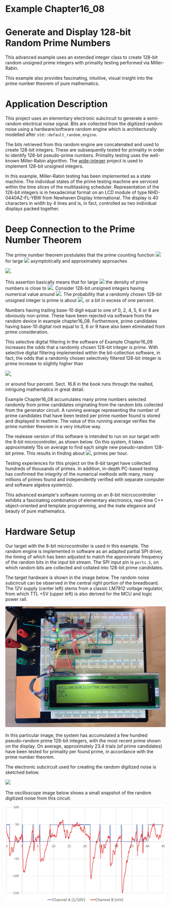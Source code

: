 # Example Chapter16_08
# Generate and Display 128-bit Random Prime Numbers

This advanced example uses an extended integer class
to create 128-bit random unsigned prime integers with
primality testing performed via Miller-Rabin.

This example also provides fascinating, intuitive,
visual insight into the prime number theorem
of pure mathematics.

# Application Description

This project uses an elementary electronic subcircuit
to generate a semi-random electrical noise signal.
Bits are collected from the digitized random noise
using a hardware/software random engine
which is architecturally modelled after `std::default_random_engine`.

The bits retrieved from this random engine
are concatenated and used to create 128-bit integers.
These are subsequently tested for primality
in order to identify 128-bit pseudo-prime numbers.
Primality testing uses the well-known Miller-Rabin algorithm.
The [wide-integer](https://github.com/ckormanyos/wide-integer)
project is used to implement 128-bit unsigned integers.

In this example, Miller-Rabin testing has been implemented as a state machine.
The individual states of the prime testing machine are serviced within the
time slices of the multitasking scheduler.
Representation of the 128-bit integers is in hexadecimal format
on an LCD module of type NHD-0440AZ-FL-YBW
from Newhaven Display International. The display
is 40 characters in width by 4 lines and is, in fact,
controlled as two individual displays packed together.

# Deep Connection to the Prime Number Theorem

The prime number theorem postulates that the prime counting function
<img src="https://render.githubusercontent.com/render/math?math=\pi(x)">
for large <img src="https://render.githubusercontent.com/render/math?math=x">
asymptotically and approximately approaches

<img src="https://render.githubusercontent.com/render/math?math=\pi(x)\,\sim\,\dfrac{\log(x)}{x}">.

This assertion basically means that
for large <img src="https://render.githubusercontent.com/render/math?math=n">
the density of prime numbers is close to
<img src="https://render.githubusercontent.com/render/math?math=1/\,\log(n)">.
Consider 128-bit unsigned integers having numerical value around
<img src="https://render.githubusercontent.com/render/math?math=2^{128}\,\approx\,3.4\,\times\,10^{38}">.
The probability that a randomly chosen 128-bit unsigned integer is prime is about
<img src="https://render.githubusercontent.com/render/math?math=1/\,\log(2^{128})\,\approx\,1/\,89">,
or a bit in excess of one percent.

Numbers having trailing base-10 digit equal to one of 0, 2, 4, 5, 6 or 8
are obviously non-prime. These have been rejected via software
from the random device in example chapter16_08.
Furthermore, prime candidates having base-10 digital root
equal to 3, 6 or 9 have also been eliminated from prime consideration.

This selective digital filtering in the software of Example Chapter16_08
increases the odds that a randomly chosen
128-bit integer is prime. With selective digital filtering implemented within
the bit-collection software, in fact,
the odds that a randomly chosen selectively filtered
128-bit integer is prime increase to slightly higher than

<img src="https://render.githubusercontent.com/render/math?math=\left(\dfrac{1}{89}\right)\,\times\,\left(1/\,\dfrac{4}{10}\right)\,\times\,\left(1/\,\dfrac{2}{3}\right)\,\approx\,\dfrac{1}{24}">,

or around four percent. Sect. 16.8 in the book runs through
the realted, intriguing mathematics in great detail.

Example Chapter16_08 accumulates many prime numbers
selected randomly from prime candidates originating from the random bits
collected from the generator circuit.
A running average representing the number of prime candidates
that have been tested per prime number found is stored
and displayed in realtime. The value of this running average
verifies the prime number theorem in a very intuitive way.

The realease version of this software is intended to run on our target
with the 8-bit microcontroller, as shown below.
On this system, it takes approximately 15s on average
to find each single new pseudo-random 128-bit prime.
This results in finding about
<img src="https://render.githubusercontent.com/render/math?math=\lesssim\,240">,
primes per hour.

Testing experiences for this project on the 8-bit target have collected
hundreds of thousands of primes. In addition, in-depth PC-based testing
has confirmed the integrity of the numerical methods
with many, many millions of primes found and independently verified
with separate computer and software algebra system(s).

This advanced example's software running on an 8-bit micrcocontroller
exhibits a fascinating combination of elementary electronics,
real-time C++ object-oriented and template programming,
and the inate elegance and beauty of pure mathematics.

# Hardware Setup

Our target with the 8-bit microcontroller is used in this example.
The random engine is implemented in software as an adapted
partial SPI driver, the timing of which has been adjusted to match
the approximate frequency of the random bits in the input bit stream.
The SPI input pin is `portc.5`, on which
random bits are collected and collated into 128-bit prime candidates.

The target hardware is shown in the image below.
The random noise subcircuit can be observed in the central right portion
of the breadboard. The 12V supply (center left) stems from a classic LM7812
voltage regulator, from which TTL +5V (upper left) is also derived for
the MCU and logic power rail.

![](./images/board16_08.jpg)

In this particular image,
the system has accumulated a few hundred pseudo-random prime
128-bit integers, with the most recent prime shown on the display.
On average, approximately 23.4 trials (of prime candidates)
have been tested for primality per found prime, in accordance
with the prime number theorem.

The electronic subcircuit used for creating the random digitized noise
is sketched below.

![](./images/circuit16_08.svg)

The oscilloscope image below shows a small snapshot
of the random digitized noise from this circuit.

![](./images/signal16_08.jpg)
